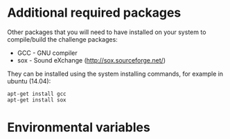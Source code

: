 # Additional required packages

Other packages that you will need to have installed on your system
to compile/build the challenge packages:

* GCC - GNU compiler
* sox - Sound eXchange (http://sox.sourceforge.net/)

They can be installed using the system installing commands, for example in
ubuntu (14.04):

    apt-get install gcc
    apt-get install sox

# Environmental variables

